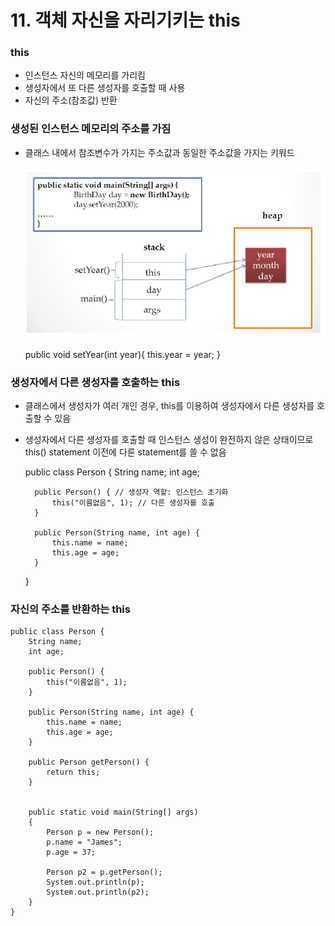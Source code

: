 # 11. 객체 자신을 자리기키는 this

### this
* 인스턴스 자신의 메모리를 가리킴
* 생성자에서 또 다른 생성자를 호출할 때 사용
* 자신의 주소(참조값) 반환

### 생성된 인스턴스 메모리의 주소를 가짐
* 클래스 내에서 참조변수가 가지는 주소값과 동일한 주소값을 가지는 키워드
<br/><br/>
  ![img.png](image/img_6.png)


    public void setYear(int year){
        this.year = year;
    }

### 생성자에서 다른 생성자를 호출하는 this
* 클래스에서 생성자가 여러 개인 경우, this를 이용하여 생성자에서 다른 생성자를 호출할 수 있음
* 생성자에서 다른 생성자를 호출할 때 인스턴스 생성이 완전하지 않은 상태이므로 this() statement 이전에 다른 statement를 쓸 수 없음


    public class Person {
        String name;
        int age;
    
        public Person() { // 생성자 역할: 인스턴스 초기화
            this("이름없음", 1); // 다른 생성자를 호출
        }
    
        public Person(String name, int age) {
            this.name = name;
            this.age = age;
        }
    }

### 자신의 주소를 반환하는 this

    public class Person {
        String name;
        int age;
        
        public Person() {
            this("이름없음", 1);
        }
        
        public Person(String name, int age) {
            this.name = name;
            this.age = age;
        }
        
        public Person getPerson() {
            return this;
        }
        
        
        public static void main(String[] args)
        {
            Person p = new Person();
            p.name = "James";
            p.age = 37;
            
            Person p2 = p.getPerson();
            System.out.println(p);
            System.out.println(p2);
        }
    }
